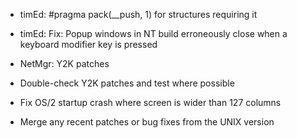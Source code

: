- timEd: #pragma pack(__push, 1) for structures requiring it

- timEd: Fix: Popup windows in NT build erroneously close when a keyboard modifier key is pressed

- NetMgr: Y2K patches

- Double-check Y2K patches and test where possible

- Fix OS/2 startup crash where screen is wider than 127 columns

- Merge any recent patches or bug fixes from the UNIX version
